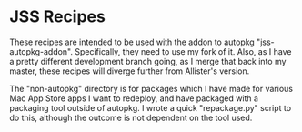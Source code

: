 JSS Recipes
===============================

These recipes are intended to be used with the addon to autopkg "jss-autopkg-addon". Specifically, they need to use my fork of it. Also, as I have a pretty different development branch going, as I merge that back into my master, these recipes will diverge further from Allister's version.

The "non-autopkg" directory is for packages which I have made for various Mac App Store apps I want to redeploy, and have packaged with a packaging tool outside of autopkg. I wrote a quick "repackage.py" script to do this, although the outcome is not dependent on the tool used.
